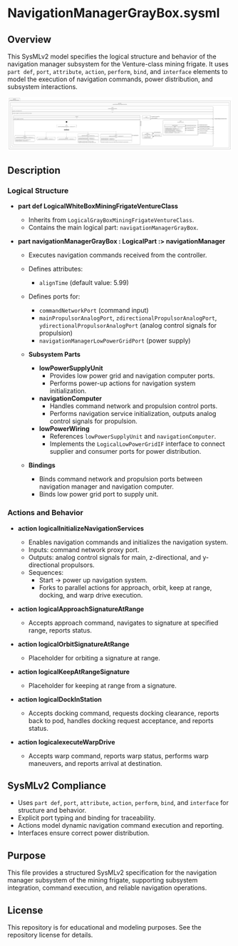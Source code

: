 # NavigationManagerGrayBox.sysml

## Overview

This SysMLv2 model specifies the logical structure and behavior of the navigation manager subsystem for the Venture-class mining frigate. It uses `part def`, `port`, `attribute`, `action`, `perform`, `bind`, and `interface` elements to model the execution of navigation commands, power distribution, and subsystem interactions.

![NavigationManagerGrayBox](Images/NavigationManagerGrayBox.png)

## Description

### Logical Structure

- **part def LogicalWhiteBoxMiningFrigateVentureClass**
  - Inherits from `LogicalGrayBoxMiningFrigateVentureClass`.
  - Contains the main logical part: `navigationManagerGrayBox`.

- **part navigationManagerGrayBox : LogicalPart :> navigationManager**
  - Executes navigation commands received from the controller.
  - Defines attributes:
    - `alignTime` (default value: 5.99)
  - Defines ports for:
    - `commandNetworkPort` (command input)
    - `mainPropulsorAnalogPort`, `zdirectionalPropulsorAnalogPort`, `ydirectionalPropulsorAnalogPort` (analog control signals for propulsion)
    - `navigationManagerLowPowerGridPort` (power supply)

  - **Subsystem Parts**
    - **lowPowerSupplyUnit**
      - Provides low power grid and navigation computer ports.
      - Performs power-up actions for navigation system initialization.
    - **navigationComputer**
      - Handles command network and propulsion control ports.
      - Performs navigation service initialization, outputs analog control signals for propulsion.
    - **lowPowerWiring**
      - References `lowPowerSupplyUnit` and `navigationComputer`.
      - Implements the `LogicalLowPowerGridIF` interface to connect supplier and consumer ports for power distribution.

  - **Bindings**
    - Binds command network and propulsion ports between navigation manager and navigation computer.
    - Binds low power grid port to supply unit.

### Actions and Behavior

- **action logicalInitializeNavigationServices**
  - Enables navigation commands and initializes the navigation system.
  - Inputs: command network proxy port.
  - Outputs: analog control signals for main, z-directional, and y-directional propulsors.
  - Sequences:
    - Start → power up navigation system.
    - Forks to parallel actions for approach, orbit, keep at range, docking, and warp drive execution.

- **action logicalApproachSignatureAtRange**
  - Accepts approach command, navigates to signature at specified range, reports status.

- **action logicalOrbitSignatureAtRange**
  - Placeholder for orbiting a signature at range.

- **action logicalKeepAtRangeSignature**
  - Placeholder for keeping at range from a signature.

- **action logicalDockInStation**
  - Accepts docking command, requests docking clearance, reports back to pod, handles docking request acceptance, and reports status.

- **action logicalexecuteWarpDrive**
  - Accepts warp command, reports warp status, performs warp maneuvers, and reports arrival at destination.

## SysMLv2 Compliance

- Uses `part def`, `port`, `attribute`, `action`, `perform`, `bind`, and `interface` for structure and behavior.
- Explicit port typing and binding for traceability.
- Actions model dynamic navigation command execution and reporting.
- Interfaces ensure correct power distribution.

## Purpose

This file provides a structured SysMLv2 specification for the navigation manager subsystem of the mining frigate, supporting subsystem integration, command execution, and reliable navigation operations.

## License

This repository is for educational and modeling purposes. See the repository license for details.